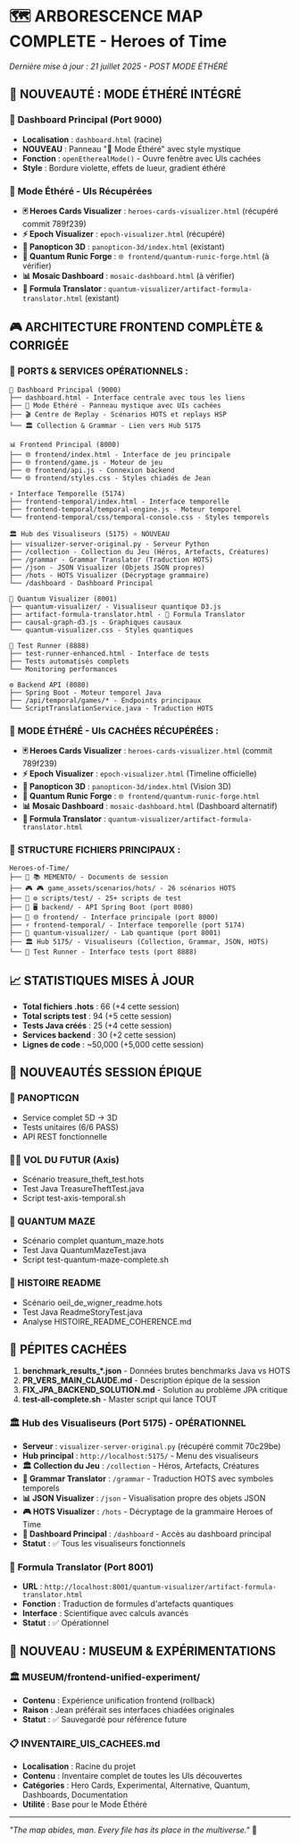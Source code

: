 # 🗺️ ARBORESCENCE MAP COMPLETE - Heroes of Time
*Dernière mise à jour : 21 juillet 2025 - POST MODE ÉTHÉRÉ*

## 🌟 **NOUVEAUTÉ : MODE ÉTHÉRÉ INTÉGRÉ**

### 🎯 **Dashboard Principal (Port 9000)**
- **Localisation** : `dashboard.html` (racine)
- **NOUVEAU** : Panneau "🌟 Mode Éthéré" avec style mystique
- **Fonction** : `openEtherealMode()` - Ouvre fenêtre avec UIs cachées
- **Style** : Bordure violette, effets de lueur, gradient éthéré

### 🌟 **Mode Éthéré - UIs Récupérées**
- **🃏 Heroes Cards Visualizer** : `heroes-cards-visualizer.html` (récupéré commit 789f239)
- **⚡ Epoch Visualizer** : `epoch-visualizer.html` (récupéré)
- **🎯 Panopticon 3D** : `panopticon-3d/index.html` (existant)
- **🔮 Quantum Runic Forge** : `🌐 frontend/quantum-runic-forge.html` (à vérifier)
- **📊 Mosaic Dashboard** : `mosaic-dashboard.html` (à vérifier)
- **🧮 Formula Translator** : `quantum-visualizer/artifact-formula-translator.html` (existant)

## 🎮 **ARCHITECTURE FRONTEND COMPLÈTE & CORRIGÉE**

### 🎯 **PORTS & SERVICES OPÉRATIONNELS :**

```
🎯 Dashboard Principal (9000)
├── dashboard.html - Interface centrale avec tous les liens
├── 🌟 Mode Éthéré - Panneau mystique avec UIs cachées
├── 🎬 Centre de Replay - Scénarios HOTS et replays HSP
└── 🏛️ Collection & Grammar - Lien vers Hub 5175

📊 Frontend Principal (8000)
├── 🌐 frontend/index.html - Interface de jeu principale
├── 🌐 frontend/game.js - Moteur de jeu
├── 🌐 frontend/api.js - Connexion backend
└── 🌐 frontend/styles.css - Styles chiadés de Jean

⚡ Interface Temporelle (5174)
├── frontend-temporal/index.html - Interface temporelle
├── frontend-temporal/temporal-engine.js - Moteur temporel
└── frontend-temporal/css/temporal-console.css - Styles temporels

🏛️ Hub des Visualiseurs (5175) ⭐ NOUVEAU
├── visualizer-server-original.py - Serveur Python
├── /collection - Collection du Jeu (Héros, Artefacts, Créatures)
├── /grammar - Grammar Translator (Traduction HOTS)
├── /json - JSON Visualizer (Objets JSON propres)
├── /hots - HOTS Visualizer (Décryptage grammaire)
└── /dashboard - Dashboard Principal

🌌 Quantum Visualizer (8001)
├── quantum-visualizer/ - Visualiseur quantique D3.js
├── artifact-formula-translator.html - 🔮 Formula Translator
├── causal-graph-d3.js - Graphiques causaux
└── quantum-visualizer.css - Styles quantiques

🧪 Test Runner (8888)
├── test-runner-enhanced.html - Interface de tests
├── Tests automatisés complets
└── Monitoring performances

⚙️ Backend API (8080)
├── Spring Boot - Moteur temporel Java
├── /api/temporal/games/* - Endpoints principaux
└── ScriptTranslationService.java - Traduction HOTS
```

### 🌟 **MODE ÉTHÉRÉ - UIs CACHÉES RÉCUPÉRÉES :**
- **🃏 Heroes Cards Visualizer** : `heroes-cards-visualizer.html` (commit 789f239)
- **⚡ Epoch Visualizer** : `epoch-visualizer.html` (Timeline officielle)
- **🎯 Panopticon 3D** : `panopticon-3d/index.html` (Vision 3D)
- **🔮 Quantum Runic Forge** : `🌐 frontend/quantum-runic-forge.html`
- **📊 Mosaic Dashboard** : `mosaic-dashboard.html` (Dashboard alternatif)
- **🧮 Formula Translator** : `quantum-visualizer/artifact-formula-translator.html`

### 📁 **STRUCTURE FICHIERS PRINCIPAUX :**
```
Heroes-of-Time/
├── 📝 📚 MEMENTO/ - Documents de session
├── 🎮 🎮 game_assets/scenarios/hots/ - 26 scénarios HOTS
├── 🧪 ⚙️ scripts/test/ - 25+ scripts de test
├── 💾 🖥️ backend/ - API Spring Boot (port 8080)
├── 🎨 🌐 frontend/ - Interface principale (port 8000)
├── ⚡ frontend-temporal/ - Interface temporelle (port 5174)
├── 🌌 quantum-visualizer/ - Lab quantique (port 8001)
├── 🏛️ Hub 5175/ - Visualiseurs (Collection, Grammar, JSON, HOTS)
└── 🧪 Test Runner - Interface tests (port 8888)
```

## 📈 STATISTIQUES MISES À JOUR

- **Total fichiers .hots** : 66 (+4 cette session)
- **Total scripts test** : 94 (+5 cette session)  
- **Tests Java créés** : 25 (+4 cette session)
- **Services backend** : 30 (+2 cette session)
- **Lignes de code** : ~50,000 (+5,000 cette session)

## 🌟 NOUVEAUTÉS SESSION ÉPIQUE

### 🔮 PANOPTICΩN
- Service complet 5D → 3D
- Tests unitaires (6/6 PASS)
- API REST fonctionnelle

### 🏴‍☠️ VOL DU FUTUR (Axis)
- Scénario treasure_theft_test.hots
- Test Java TreasureTheftTest.java
- Script test-axis-temporal.sh

### 🧩 QUANTUM MAZE
- Scénario complet quantum_maze.hots
- Test Java QuantumMazeTest.java
- Script test-quantum-maze-complete.sh

### 📖 HISTOIRE README
- Scénario oeil_de_wigner_readme.hots
- Test Java ReadmeStoryTest.java
- Analyse HISTOIRE_README_COHERENCE.md

## 🎯 PÉPITES CACHÉES

1. **benchmark_results_*.json** - Données brutes benchmarks Java vs HOTS
2. **PR_VERS_MAIN_CLAUDE.md** - Description épique de la session
3. **FIX_JPA_BACKEND_SOLUTION.md** - Solution au problème JPA critique
4. **test-all-complete.sh** - Master script qui lance TOUT

### 🏛️ **Hub des Visualiseurs (Port 5175) - OPÉRATIONNEL**
- **Serveur** : `visualizer-server-original.py` (récupéré commit 70c29be)
- **Hub principal** : `http://localhost:5175/` - Menu des visualiseurs
- **🏛️ Collection du Jeu** : `/collection` - Héros, Artefacts, Créatures
- **🔮 Grammar Translator** : `/grammar` - Traduction HOTS avec symboles temporels
- **📊 JSON Visualizer** : `/json` - Visualisation propre des objets JSON
- **🎮 HOTS Visualizer** : `/hots` - Décryptage de la grammaire Heroes of Time
- **🎯 Dashboard Principal** : `/dashboard` - Accès au dashboard principal
- **Statut** : ✅ Tous les visualiseurs fonctionnels

### 🔮 **Formula Translator (Port 8001)**
- **URL** : `http://localhost:8001/quantum-visualizer/artifact-formula-translator.html`
- **Fonction** : Traduction de formules d'artefacts quantiques
- **Interface** : Scientifique avec calculs avancés
- **Statut** : ✅ Opérationnel

## 📂 **NOUVEAU : MUSEUM & EXPÉRIMENTATIONS**

### 🏛️ **MUSEUM/frontend-unified-experiment/**
- **Contenu** : Expérience unification frontend (rollback)
- **Raison** : Jean préférait ses interfaces chiadées originales
- **Statut** : ✅ Sauvegardé pour référence future

### 📋 **INVENTAIRE_UIS_CACHEES.md**
- **Localisation** : Racine du projet
- **Contenu** : Inventaire complet de toutes les UIs découvertes
- **Catégories** : Hero Cards, Experimental, Alternative, Quantum, Dashboards, Documentation
- **Utilité** : Base pour le Mode Éthéré

---
*"The map abides, man. Every file has its place in the multiverse."* 🎳 